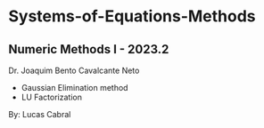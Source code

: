 # Systems-of-Equations-Methods

## Numeric Methods I - 2023.2
Dr. Joaquim Bento Cavalcante Neto

- Gaussian Elimination method
- LU Factorization

By: Lucas Cabral
